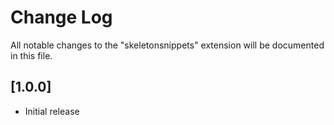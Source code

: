 # Change Log
All notable changes to the "skeletonsnippets" extension will be documented in this file.


## [1.0.0]
- Initial release
